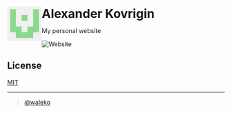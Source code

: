 <a href="https://alexkovrigin.me/">
  <img align="left" height="80px" src="/assets/img/favicon-512.png">
</a>
<h1 style="display: inline;">
  Alexander Kovrigin 
</h1>

<p>My personal website</p>

![Website](https://img.shields.io/website?style=flat-square&url=https%3A%2F%2Falexkovrigin.me)

## License

[MIT](./LICENSE)

---

> [@waleko](https://github.com/waleko)
